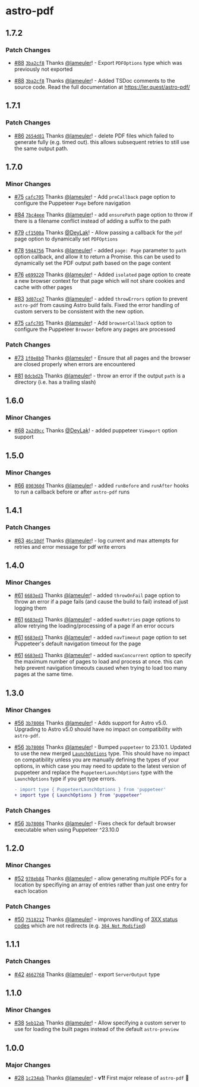 # astro-pdf

## 1.7.2

### Patch Changes

- [#88](https://github.com/lameuler/astro-pdf/pull/88) [`3ba2cf8`](https://github.com/lameuler/astro-pdf/commit/3ba2cf89e93bf22a561779ecc217cc4c5046a1ac) Thanks [@lameuler](https://github.com/lameuler)! - Export `PDFOptions` type which was previously not exported

- [#88](https://github.com/lameuler/astro-pdf/pull/88) [`3ba2cf8`](https://github.com/lameuler/astro-pdf/commit/3ba2cf89e93bf22a561779ecc217cc4c5046a1ac) Thanks [@lameuler](https://github.com/lameuler)! - Added TSDoc comments to the source code. Read the full documentation at https://ler.quest/astro-pdf/

## 1.7.1

### Patch Changes

- [#86](https://github.com/lameuler/astro-pdf/pull/86) [`2654d81`](https://github.com/lameuler/astro-pdf/commit/2654d81c6adc749ae453daf865a82942d780d347) Thanks [@lameuler](https://github.com/lameuler)! - delete PDF files which failed to generate fully (e.g. timed out).
  this allows subsequent retries to still use the same output path.

## 1.7.0

### Minor Changes

- [#75](https://github.com/lameuler/astro-pdf/pull/75) [`cafc705`](https://github.com/lameuler/astro-pdf/commit/cafc7057315c83224661eab46e5ea2303402e3f8) Thanks [@lameuler](https://github.com/lameuler)! - Add `preCallback` page option to configure the Puppeteer `Page` before navigation

- [#84](https://github.com/lameuler/astro-pdf/pull/84) [`7bc4eee`](https://github.com/lameuler/astro-pdf/commit/7bc4eee358450f1faeea6946bd1c001ac55034b2) Thanks [@lameuler](https://github.com/lameuler)! - add `ensurePath` page option to throw if there is a filename conflict instead of adding a suffix to the path

- [#79](https://github.com/lameuler/astro-pdf/pull/79) [`cf1500a`](https://github.com/lameuler/astro-pdf/commit/cf1500a511b288838d33c92c29bcad12c8707924) Thanks [@DeyLak](https://github.com/DeyLak)! - Allow passing a callback for the `pdf` page option to dynamically set `PDFOptions`

- [#78](https://github.com/lameuler/astro-pdf/pull/78) [`5944756`](https://github.com/lameuler/astro-pdf/commit/59447569b6f30f7d657a52572c2f3b38a8429866) Thanks [@lameuler](https://github.com/lameuler)! - added `page: Page` parameter to `path` option callback, and allow it to return a Promise. this can be used to dynamically set the PDF output path based on the page content

- [#76](https://github.com/lameuler/astro-pdf/pull/76) [`e699220`](https://github.com/lameuler/astro-pdf/commit/e69922090de74bbfbc66e5d62ce99bcb439a964e) Thanks [@lameuler](https://github.com/lameuler)! - Added `isolated` page option to create a new browser context for that page which will not share cookies and cache with other pages

- [#83](https://github.com/lameuler/astro-pdf/pull/83) [`3d07ce7`](https://github.com/lameuler/astro-pdf/commit/3d07ce7a4f5a94ef758fe3ace8a2580f6d6614e2) Thanks [@lameuler](https://github.com/lameuler)! - added `throwErrors` option to prevent `astro-pdf` from causing Astro build fails. Fixed the error handling of custom servers to be consistent with the new option.

- [#75](https://github.com/lameuler/astro-pdf/pull/75) [`cafc705`](https://github.com/lameuler/astro-pdf/commit/cafc7057315c83224661eab46e5ea2303402e3f8) Thanks [@lameuler](https://github.com/lameuler)! - Add `browserCallback` option to configure the Puppeteer `Browser` before any pages are processed

### Patch Changes

- [#73](https://github.com/lameuler/astro-pdf/pull/73) [`1f0e8b0`](https://github.com/lameuler/astro-pdf/commit/1f0e8b08395b58e55bcf29f4af6957905a81ca3a) Thanks [@lameuler](https://github.com/lameuler)! - Ensure that all pages and the browser are closed properly when errors are encountered

- [#81](https://github.com/lameuler/astro-pdf/pull/81) [`0dcbd2b`](https://github.com/lameuler/astro-pdf/commit/0dcbd2b71dc1e4830c6f30f523dd3dc4e7d658eb) Thanks [@lameuler](https://github.com/lameuler)! - throw an error if the output `path` is a directory (i.e. has a trailing slash)

## 1.6.0

### Minor Changes

- [#68](https://github.com/lameuler/astro-pdf/pull/68) [`2a2d9cc`](https://github.com/lameuler/astro-pdf/commit/2a2d9cc282e32cff62beb84314bb5a90e681577c) Thanks [@DeyLak](https://github.com/DeyLak)! - added puppeteer `Viewport` option support

## 1.5.0

### Minor Changes

- [#66](https://github.com/lameuler/astro-pdf/pull/66) [`890360d`](https://github.com/lameuler/astro-pdf/commit/890360d1d670e214e9973ff24ce142912fdd7c43) Thanks [@lameuler](https://github.com/lameuler)! - added `runBefore` and `runAfter` hooks to run a callback before or after `astro-pdf` runs

## 1.4.1

### Patch Changes

- [#63](https://github.com/lameuler/astro-pdf/pull/63) [`46c10df`](https://github.com/lameuler/astro-pdf/commit/46c10df611ee67c498543ee8d41d37f7c98a7be1) Thanks [@lameuler](https://github.com/lameuler)! - log current and max attempts for retries and error message for pdf write errors

## 1.4.0

### Minor Changes

- [#61](https://github.com/lameuler/astro-pdf/pull/61) [`6683ed3`](https://github.com/lameuler/astro-pdf/commit/6683ed30da28ca9a6b97d17a6993ecea4805f5a1) Thanks [@lameuler](https://github.com/lameuler)! - added `throwOnFail` page option to throw an error if a page fails (and cause the build to fail) instead of just logging them

- [#61](https://github.com/lameuler/astro-pdf/pull/61) [`6683ed3`](https://github.com/lameuler/astro-pdf/commit/6683ed30da28ca9a6b97d17a6993ecea4805f5a1) Thanks [@lameuler](https://github.com/lameuler)! - added `maxRetries` page options to allow retrying the loading/processing of a page if an error occurs

- [#61](https://github.com/lameuler/astro-pdf/pull/61) [`6683ed3`](https://github.com/lameuler/astro-pdf/commit/6683ed30da28ca9a6b97d17a6993ecea4805f5a1) Thanks [@lameuler](https://github.com/lameuler)! - added `navTimeout` page option to set Puppeteer's default navigation timeout for the page

- [#61](https://github.com/lameuler/astro-pdf/pull/61) [`6683ed3`](https://github.com/lameuler/astro-pdf/commit/6683ed30da28ca9a6b97d17a6993ecea4805f5a1) Thanks [@lameuler](https://github.com/lameuler)! - added `maxConcurrent` option to specify the maximum number of pages to load and process at once. this can help prevent navigation timeouts caused when trying to load too many pages at the same time.

## 1.3.0

### Minor Changes

- [#56](https://github.com/lameuler/astro-pdf/pull/56) [`3b78004`](https://github.com/lameuler/astro-pdf/commit/3b78004094dce03eb27dc7bf724b579eac4b85d0) Thanks [@lameuler](https://github.com/lameuler)! - Adds support for Astro v5.0. Upgrading to Astro v5.0 should have no impact on compatibility with `astro-pdf`.

- [#56](https://github.com/lameuler/astro-pdf/pull/56) [`3b78004`](https://github.com/lameuler/astro-pdf/commit/3b78004094dce03eb27dc7bf724b579eac4b85d0) Thanks [@lameuler](https://github.com/lameuler)! - Bumped `puppeteer` to 23.10.1. Updated to use the new merged [`LaunchOptions`](https://pptr.dev/api/puppeteer.launchoptions) type. This should have no impact on compatibility unless you are manually defining the types of your options, in which case you may need to update to the latest version of puppeteer and replace the `PuppeteerLaunchOptions` type with the `LaunchOptions` type if you get type errors.

    ```diff
    - import type { PuppeteerLaunchOptions } from 'puppeteer'
    + import type { LaunchOptions } from 'puppeteer'
    ```

### Patch Changes

- [#56](https://github.com/lameuler/astro-pdf/pull/56) [`3b78004`](https://github.com/lameuler/astro-pdf/commit/3b78004094dce03eb27dc7bf724b579eac4b85d0) Thanks [@lameuler](https://github.com/lameuler)! - Fixes check for default browser executable when using Puppeteer ^23.10.0

## 1.2.0

### Minor Changes

- [#52](https://github.com/lameuler/astro-pdf/pull/52) [`978eb84`](https://github.com/lameuler/astro-pdf/commit/978eb843528ed542586d796a16bfca81cd1eae0b) Thanks [@lameuler](https://github.com/lameuler)! - allow generating multiple PDFs for a location by specifiying an array of entries rather than just one entry for each location

### Patch Changes

- [#50](https://github.com/lameuler/astro-pdf/pull/50) [`7518212`](https://github.com/lameuler/astro-pdf/commit/75182123e1f455a506f2fcaa31b3efa056e7436f) Thanks [@lameuler](https://github.com/lameuler)! - improves handling of [3XX status codes](https://developer.mozilla.org/en-US/docs/Web/HTTP/Status#redirection_messages) which are not redirects (e.g. [`304 Not Modified`](https://developer.mozilla.org/en-US/docs/Web/HTTP/Status/304))

## 1.1.1

### Patch Changes

- [#42](https://github.com/lameuler/astro-pdf/pull/42) [`4662768`](https://github.com/lameuler/astro-pdf/commit/46627689f203d57cb3fecaba3468e5f55279f3b8) Thanks [@lameuler](https://github.com/lameuler)! - export `ServerOutput` type

## 1.1.0

### Minor Changes

- [#38](https://github.com/lameuler/astro-pdf/pull/38) [`5eb12ab`](https://github.com/lameuler/astro-pdf/commit/5eb12ab1034892900dc86a7bc74c8f33ca77ee7b) Thanks [@lameuler](https://github.com/lameuler)! - Allow specifying a custom server to use for loading the built pages instead of the default `astro-preview`

## 1.0.0

### Major Changes

- [#28](https://github.com/lameuler/astro-pdf/pull/28) [`1c234ab`](https://github.com/lameuler/astro-pdf/commit/1c234abfd8882a32704937b93b60a69ab9141583) Thanks [@lameuler](https://github.com/lameuler)! - **v1!** First major release of `astro-pdf` 🎉
